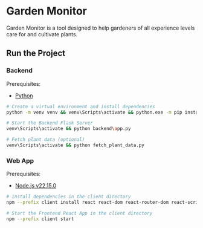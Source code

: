 # Garden Monitor

Garden Monitor is a tool designed to help gardeners of all experience levels care for and cultivate plants.

## Run the Project

### Backend

Prerequisites:
- [Python](https://www.python.org/)

```bash
# Create a virtual environment and install dependencies
python -m venv venv && venv\Scripts\activate && python.exe -m pip install --upgrade pip && pip install requests flask-cors

# Start the Backend Flask Server
venv\Scripts\activate && python backend\app.py

# Fetch plant data (optional)
venv\Scripts\activate && python fetch_plant_data.py
```

### Web App

Prerequisites:
- [Node.js v22.15.0](https://nodejs.org)

```bash
# Install dependencies in the client directory
npm --prefix client install react react-dom react-router-dom react-scripts webpack@latest webpack-cli@latest

# Start the Frontend React App in the client directory
npm --prefix client start
```
